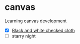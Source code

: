 # canvas
Learning canvas development  

- [x] [Black and white checked cloth](http://lzxb.name/canvas/lattice.html)
- [ ]  starry night

